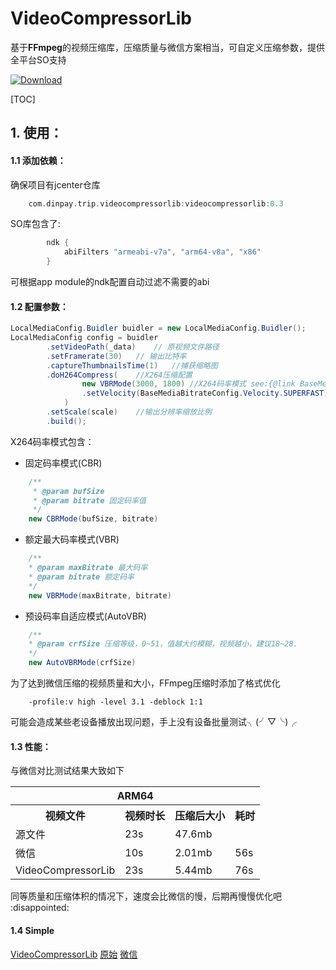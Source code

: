 # VideoCompressorLib
基于**FFmpeg**的视频压缩库，压缩质量与微信方案相当，可自定义压缩参数，提供全平台SO支持

[ ![Download](https://api.bintray.com/packages/gzasgjq/Maven/DyVideoCompressor/images/download.svg) ](https://bintray.com/gzasgjq/Maven/DyVideoCompressor/_latestVersion)

[TOC]

## 1. 使用：

#### 1.1    添加依赖：

确保项目有jcenter仓库

```groovy
    com.dinpay.trip.videocompressorlib:videocompressorlib:0.3
```

SO库包含了:

```groovy
        ndk {
            abiFilters "armeabi-v7a", "arm64-v8a", "x86"
        }
```

可根据app module的ndk配置自动过滤不需要的abi

#### 1.2    配置参数：

```java
LocalMediaConfig.Buidler buidler = new LocalMediaConfig.Buidler();
LocalMediaConfig config = buidler
        .setVideoPath(_data)    // 原视频文件路径
        .setFramerate(30)   // 输出比特率
        .captureThumbnailsTime(1)   //捕获缩略图   
        .doH264Compress(    //X264压缩配置
                new VBRMode(3000, 1800) //X264码率模式 see:{@link BaseMediaBitrateConfig}
                .setVelocity(BaseMediaBitrateConfig.Velocity.SUPERFAST) //压缩等级设置
            )
        .setScale(scale)    //输出分辨率缩放比例
        .build();
```

X264码率模式包含：

- 固定码率模式(CBR)
```java
    /**
     * @param bufSize
     * @param bitrate 固定码率值
     */
    new CBRMode(bufSize, bitrate)
```
- 额定最大码率模式(VBR)
```java
    /**
    * @param maxBitrate 最大码率
    * @param bitrate 额定码率
    */
    new VBRMode(maxBitrate, bitrate)
```
- 预设码率自适应模式(AutoVBR)
```java
    /**
    * @param crfSize 压缩等级，0~51，值越大约模糊，视频越小，建议18~28.
    */
    new AutoVBRMode(crfSize)
```

为了达到微信压缩的视频质量和大小，FFmpeg压缩时添加了格式优化
```
    -profile:v high -level 3.1 -deblock 1:1
```
可能会造成某些老设备播放出现问题，手上没有设备批量测试╮(╯▽╰)╭

#### 1.3    性能：
与微信对比测试结果大致如下
<table><tbody>
<tr>
        <th colspan="4">ARM64</th>
        </tr>
    <tr>
        <th>视频文件</th>
        <th>视频时长</th>
        <th>压缩后大小</th>
        <th>耗时</th>
    </tr>
    <tr>
        <td>源文件</td>
        <td>23s</td>
        <td>47.6mb</td>
        <td> </td>
    </tr>
    <tr>
        <td>微信</td>
        <td>10s</td>
        <td>2.01mb</td>
        <td>56s</td>
    </tr>
    <tr>
        <td>VideoCompressorLib</td>
        <td>23s</td>
        <td>5.44mb</td>
        <td>76s</td>
    </tr>
</table>
同等质量和压缩体积的情况下，速度会比微信的慢，后期再慢慢优化吧 :disappointed:

#### 1.4    Simple
[VideoCompressorLib](videocompressorlib/video/Final_Meizu.mp4)
[原始](videocompressorlib/video/V80706-160626.mp4)
[微信](videocompressorlib/video/vsg_output_1530864572212.mp4)